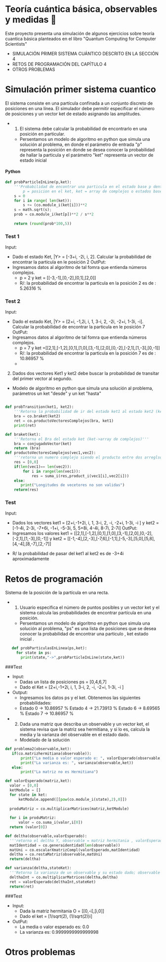 # Teoría cuántica básica, observables y medidas 🚀
Este proyecto presenta una simulación de algunos ejercicios sobre teoría cuantica básica planteados en el libro "Quantum Computing for Computer Scientists"
* SIMULACIÓN PRIMER SISTEMA CUÁNTICO DESCRITO EN LA SECCIÓN 4 
* RETOS DE PROGRAMACIÓN DEL CAPÍTULO 4
* OTROS PROBLEMAS
# Simulación primer sistema cuantico 
El sistema consiste en una partícula confinada a un conjunto discreto de posiciones en una línea. El simulador debe permitir especificar el número de posiciones y un vector ket de estado asignando las amplitudes.

+ 1. El sistema debe calcular la probabilidad de encontrarlo en una posición en particular.
  * Persentamos un modelo de algoritmo en python que simula una solución al problema, en donde el parámetro de entrada "p" representa la posición en donde se desea conocer la probabilidad de hallar la particula y el parámetro "ket" representa un vector de estado inicial 
  
#### Python
```python
def probParticleInLine(p,ket):
    '''Probabilidad de encontrar una particula en el estado base p dentro de ket 'ket'
        p = posicion en el ket, ket = array de complejos o estados bases'''
    s = 0    
    for i in range( len(ket)):
        s += (co.module_i(ket[i]))**2
    s = math.sqrt(s);
    prob = co.module_i(ket[p])**2 / s**2
    
    return (round(prob*100,5))
```
### Test 1
Input:
- Dado el estado Ket, |Y> = [-3+i, -2i, i, 2]. Calcular la probabilidad de encontrar la particula en le posición 2
OutPut:
- Ingresamos datos al algoritmo de tal fomra que entienda números complejos. 
  * p = 2 y ket = [[-3,-1],[0,-2],[0,1],[2,0]]
  * R/: la probabilidad de encontrar la particula en la posición 2 es de : 5.26316 %

### Test 2
Input:
- Dado el estado Ket, |Y> = [2+i, -1,2i, i, 1, 3-i, 2, -2i, -2+i, 1-3i, -i]. Calcular la probabilidad de encontrar la particula en le posición 7
OutPut:
- Ingresamos datos al algoritmo de tal fomra que entienda números complejos. 
  * p = 7 y ket =[[2,1],[-1,2],[0,1],[1,0],[3,-1],[2,0],[0,-2],[-2,1],[1,-3],[0,-1]]
  * R/: la probabilidad de encontrar la particula en la posición 7 es de : 10.86957 %
  * 
  
2. Dados dos vectores Ket1 y ket2 debe buscar la probabilidad de transitar del primer vector al segundo.
-  Modelo de algoritmo en python que simula una solución al problema, parámetros un ket "desde" y un ket "hasta"
```python

def probTransition(ket1, ket2):
    '''Retorna la probabilidad de ir del estado ket1 al estado ket2 (kets arrays)'''
    bra = co.braket(ket2) 
    ret = co.productoVectoresComplejos(bra, ket1)
    print(ret)

```
```python
def braket(ket):
    '''Retorna el Bra del estado ket (ket->array de complejos)'''
    bra = conjugadoVector(ket)
    return (bra)
def productoVectoresComplejos(vec1,vec2):
    '''retorna un numero complejo siendo el producto entre dos arreglso complejos'''
    res = [0,0]
    if(len(vec1)== len(vec2)):
        for i in range(len(vec1)):
            res = suma_i(res,product_i(vec1[i],vec2[i]))
    else:
       print("Longitudes de vecetores no son validas")
    return(res)
 ```
 ### Test
 Input:
 - Dados los vectores ket1 = [2+i,-1+2i, i, 1, 3-i, 2, -i, -2+i, 1-3i, -i ] y ket2 = [-1-4i, 2-3i, -7+6i, -1+i, -5-3i, 5, 5+8i, 4-4i, 8-7i, 2-7i]
OutPut:
- Ingresamos los valores ket1 =  [[2,1],[-1,2],[0,1],[1,0],[3,-1],[2,0],[0,-2],[-2,1],[1,-3],[0,-1]] y ket2 = [[-1,-4],[2,-3],[-7,6],[-1,1],[-5,-3],[5,0],[5,8],[4,-4],[8,-7],[2,-7]]
* R/ la probabilidad de pasar del ket1 al ket2 es de -3+4i aproximadamente
# Retos de programación 
 Sistema de la posición de la partícula en una recta.
 - 1. Usuario especifica el número de puntos posibles y un vector ket y el sistema calcula las probabilidades de encontrar partícula en una posición.
    * Persentamos un modelo de algoritmo en python que simula una solución al problema, "ps" es una lista de posiciones que se desea conocer la probabilidad de encontrar una particulo , ket estado inicial . 
 ```python
    def probParticulasEnLinea(ps,ket):
      for state in ps:
        print(state,"->",probParticleInLine(state,ket))
 ```
 
 ###Test
 - Input:
   * Dadas un lista de posiciones ps = [0,4,6,7]
   * Dado el Ket = [2+i,-1+2i, i, 1, 3-i, 2, -i, -2+i, 1-3i, -i ]
 - Output:
   * Ingresamos los datos ps y el ket. Obtenemos las siguientes probabilidades:
   * Estado  0 -> 10.86957 %
      Estado  4 -> 21.73913 %
      Estado  6 -> 8.69565 %
      Estado  7 -> 10.86957 %
- 2. Dada una matriz que describa un observable y un vector ket, el sistema revisa que la matriz sea hermitiana, y si lo es, calcula la media y la varianza del observable en el estado dado.
  * Modelado de la solución 
 ```python
 def problema2(observable,ket):
    if(co.matrizhermitiana(observable)):
        print("La media o valor esperado e: ", valorEsperado(observable,ket))
        print("La varianza es: ", varianza(observable,ket))
    else:
        print("La matriz no es Hermitiana")
 ```
  ```python
 def valorEsperado(matriz,ket):
    valor = [0,0]
    ketModule = []
    for state in ket:
        ketModule.append([[pow(co.module_i(state),2),0]])
    
    produMatriz = co.multiplicarMatrices(matriz,ketModule)
    
    for i in produMatriz:
        valor = co.suma_i(valor,i[0])
    return (valor[0])    

def deltha(observable,valorEsperado):
    '''retorna el deltha Y, observable = matriz hermitania , valorEsperado = real'''
    matIdentidad = co.generaidentidad(len(observable))
    matUni = co.escalarXmatrizCompl(valorEsperado,matIdentidad)
    deltha = co.restaMatriz(observable,matUni)
    return(deltha)

def varianza(deltha,stateKet):
    '''Retorna la varianza de un observable y su estado dado; observable = matriz, deltha = arrayEstado inicial'''
    delthaInt = co.multiplicarMatrices(deltha,deltha)
    ret = valorEsperado(delthaInt,stateKet)
    return(ret)
 ```
 ###Test
 - Input:
   * Dada la matriz hermitania O = [[0,-i],[i,0]]
   * Dado el ket = [1/sqrt(2), (1/sqrt(2))i]
 - OutPut:
   * La media o valor esperado es:  0.0
   * La varianza es:  0.9999999999999998
# Otros problemas


